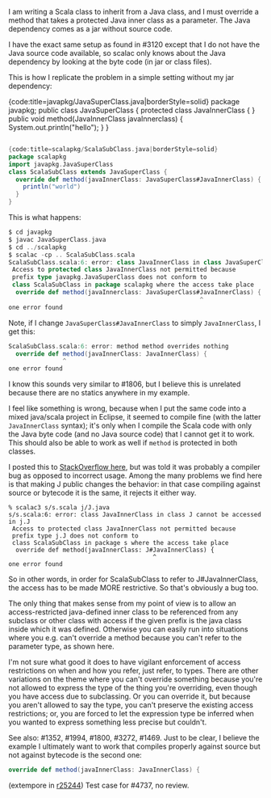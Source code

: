 I am writing a Scala class to inherit from a Java class, and I must override a method that takes a protected Java inner class as a parameter. The Java dependency comes as a jar without source code.

I have the exact same setup as found in #3120 except that I do not have the Java source code available, so scalac only knows about the Java dependency by looking at the byte code (in jar or class files).

This is how I replicate the problem in a simple setting without my jar dependency:

{code:title=javapkg/JavaSuperClass.java|borderStyle=solid}
package javapkg;
public class JavaSuperClass {
    protected class JavaInnerClass {
    }
    public void method(JavaInnerClass javaInnerclass) {
        System.out.println("hello");
    }
}
```scala

{code:title=scalapkg/ScalaSubClass.java|borderStyle=solid}
package scalapkg
import javapkg.JavaSuperClass
class ScalaSubClass extends JavaSuperClass {
  override def method(javaInnerClass: JavaSuperClass#JavaInnerClass) {
    println("world")
  }
}
```

This is what happens:

```scala
$ cd javapkg
$ javac JavaSuperClass.java
$ cd ../scalapkg
$ scalac -cp .. ScalaSubClass.scala
ScalaSubClass.scala:6: error: class JavaInnerClass in class JavaSuperClass cannot be accessed in javapkg.JavaSuperClass
 Access to protected class JavaInnerClass not permitted because
 prefix type javapkg.JavaSuperClass does not conform to
 class ScalaSubClass in package scalapkg where the access take place
  override def method(javaInnerclass: JavaSuperClass#JavaInnerClass) {
                                                     ^
one error found
```

Note, if I change `JavaSuperClass#JavaInnerClass` to simply `JavaInnerClass`, I get this:

```scala
ScalaSubClass.scala:6: error: method method overrides nothing
  override def method(javaInnerClass: JavaInnerClass) {
               ^
one error found
```

I know this sounds very similar to #1806, but I believe this is unrelated because there are no statics anywhere in my example.

I feel like something is wrong, because when I put the same code into a mixed java/scala project in Eclipse, it seemed to compile fine (with the latter `JavaInnerClass` syntax); it's only when I compile the Scala code with only the Java byte code (and no Java source code) that I cannot get it to work. This should also be able to work as well if `method` is protected in both classes.

I posted this to [StackOverflow here](http://stackoverflow.com/questions/6476848/how-to-refer-to-protected-inner-class-in-scala-when-inheriting-from-java-with-by), but was told it was probably a compiler bug as opposed to incorrect usage.
Among the many problems we find here is that making J public changes the behavior: in that case compiling against source or bytecode it is the same, it rejects it either way.
```
% scalac3 s/s.scala j/J.java 
s/s.scala:6: error: class JavaInnerClass in class J cannot be accessed in j.J
 Access to protected class JavaInnerClass not permitted because
 prefix type j.J does not conform to
 class ScalaSubClass in package s where the access take place
  override def method(javaInnerClass: J#JavaInnerClass) {
                                        ^
one error found
```
So in other words, in order for ScalaSubClass to refer to J#JavaInnerClass, the access has to be  made MORE restrictive.  So that's obviously a bug too.

The only thing that makes sense from my point of view is to allow an access-restricted java-defined inner class to be referenced from any subclass or other class with access if the given prefix is the java class inside which it was defined.  Otherwise you can easily run into situations where you e.g. can't override a method because you can't refer to the parameter type, as shown here.

I'm not sure what good it does to have vigilant enforcement of access restrictions on when and how you refer, just refer, to types.  There are other variations on the theme where you can't override something because you're not allowed to express the type of the thing you're overriding, even though you have access due to subclassing.  Or you can override it, but because you aren't allowed to say the type, you can't preserve the existing access restrictions; or, you are forced to let the expression type be inferred when you wanted to express something less precise but couldn't.

See also: #1352, #1994, #1800, #3272, #1469.
Just to be clear, I believe the example I ultimately want to work that compiles properly against source but not against bytecode is the second one:

```scala
override def method(javaInnerClass: JavaInnerClass) {
```
(extempore in [r25244](https://codereview.scala-lang.org/fisheye/changelog/scala-svn?cs=25244)) Test case for #4737, no review.
